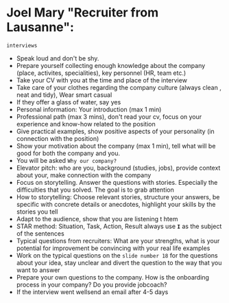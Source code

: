 # Joel Mary "Recruiter from Lausanne":
`interviews`

- Speak loud and don't be shy.
- Prepare yourself collecting enough knowledge about the company (place, activites, specialities), key personnel (HR, team etc.)
- Take your CV with you at the time and place of the interview
- Take care of your clothes regarding the company culture (always clean , neat and tidy), Wear smart casual
- If they offer a glass of water, say yes
- Personal information: Your introduction (max 1 min)
- Professional path (max 3 mins), don't read your cv, focus on your experience and know-how related to the position
- Give practical examples, show positive aspects of your personality (in connection with the position)
- Show your motivation about the company (max 1 min), tell what will be good for both the company and you.
- You will be asked `Why our company?`
- Elevator pitch: who are you, background (studies, jobs), provide context about your, make connection with the company
- Focus on storytelling. Answer the questions with stories. Especially the difficulties that you solved. The goal is to grab attention
- How to storytelling: Choose relevant stories, structure your answers, be specific with concrete details or anecdotes, highlight your skills by the stories you tell
- Adapt to the audience, show that you are listening t htem
- STAR method: Situation, Task, Action, Result always use <b>`I`</b> as the subject of the sentences
- Typical questions from recruiters: What are your strengths, what is your potential for improvement be convincing with your real life examples
- Work on the typical questions on the `slide number 18` for the questions about your idea, stay unclear and divert the question to the way that you want to answer
- Prepare your own questions to the company. How is the onboarding process in your company? Do you provide jobcoach?
- If the interview went wellsend an email after 4-5 days